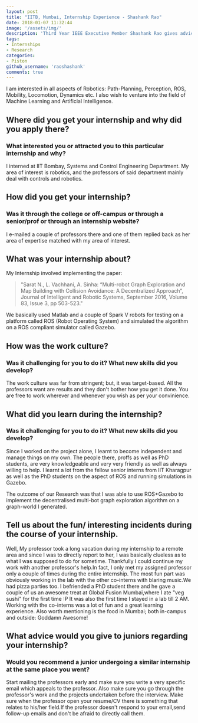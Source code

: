 ```yaml
---
layout: post
title: "IITB, Mumbai, Internship Experience - Shashank Rao"
date: 2018-01-07 11:32:44
image: '/assets/img/'
description: 'Third Year IEEE Executive Member Shashank Rao gives advice on how to apply and look out for research internships at IIT Bombay in the field of Robotics.'
tags:
- Internships
- Research
categories:
- Piston
github_username: 'raoshashank'
comments: true
---
```


I am interested in all aspects of Robotics: 
Path-Planning, Perception, ROS, Mobility, Locomotion, Dynamics etc. I also wish to venture into the field of Machine Learning and Artificial Intelligence. 

## Where did you get your internship and why did you apply there? 
### What interested you or attracted you to this particular internship and why?

I interned at IIT Bombay, Systems and Control Engineering Department. My area of interest is robotics, and the professors of said department mainly deal with controls and robotics.

## How did you get your internship? 
### Was it through the college or off-campus or through a senior/prof or through an internship website?

I e-mailed a couple of professors there and one of them replied back as her area of expertise matched with my area of interest.

## What was your internship about?

My Internship involved implementing the paper: 
> "Sarat N., L. Vachhani, A. Sinha: “Multi-robot Graph Exploration and Map Building with Collision Avoidance: A Decentralized Approach”, Journal of Intelligent and Robotic Systems, September 2016, Volume 83, Issue 3, pp 503-523." 

We basically used Matlab and a couple of Spark V robots for testing on a platform called ROS (Robot Operating System) and simulated the algorithm on a ROS compliant simulator called Gazebo.

## How was the work culture?
### Was it challenging for you to do it? What new skills did you develop?

The work culture was far from stringent; but, it was target-based. All the professors want are results and they don't bother how you get it done. You are free to work wherever and whenever you wish as per your convinience.

## What did you learn during the internship? 
### Was it challenging for you to do it? What new skills did you develop?

Since I worked on the project alone, I learnt to become independent and manage things on my own. The people there, proffs as well as PhD students, are very knowledgeable and very very friendly as well as always willing to help. I learnt a lot from the fellow senior interns from IIT Kharagpur as well as the PhD students on the aspect of ROS and running simulations in Gazebo.

The outcome of our Research was that I was able to use ROS+Gazebo to implement the decentralised multi-bot graph exploration algorithm on a graph-world I generated. 

## Tell us about the fun/ interesting incidents during the course of your internship.

Well, My professor took a long vacation during my internship to a remote area and since I was to directly report to her, I was basically clueless as to what I was supposed to do for sometime. Thankfully I could continue my work with another professor's help.In fact, I only met my assigned professor only a couple of times during the entire internship. The most fun part was obviously working in the lab with the other co-interns with blaring music.We had pizza parties too. I befriended a PhD student there and he gave a couple of us an awesome treat at Global Fusion Mumbai,where I ate "veg sushi" for the first time :P It was also the first time I stayed in a lab till 2 AM. Working with the co-interns was a lot of fun and a great learning experience. Also worth mentioning is the food in Mumbai; both in-campus and outside: Goddamn Awesome!

## What advice would you give to juniors regarding your internship?
### Would you recommend a junior undergoing a similar internship at the same place you went?

Start mailing the professors early and make sure you write a very specific email which appeals to the professor. Also make sure you go through the professor's work and the projects undertaken before the interview. Make sure when the professor open your resume/CV there is something that relates to his/her field.If the professor doesn't respond to your email,send follow-up emails and don't be afraid to directly call them.